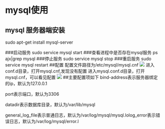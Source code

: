 # mysql使用
## mysql 服务器端安装
sudo apt-get install mysql-server

###启动服务
sudo service mysql start
###查看进程中是否存在mysql服务
ps ajx|grep mysql
###停止服务
sudo service mysql stop
###重启服务
sudo service mysql restart
##配置
配置文件路径为/etc/mysql/mysql.cnf
![](https://i.imgur.com/TEZ0ur9.png)
进入conf.d目录，打开mysql.cnf,发现没有配置
进入mysql.conf.d目录，打开mysql.cnf，可以看见配置
![](https://i.imgur.com/G26b2gL.png)
##主要配置项如下
bind-address表示服务器绑定的ip，默认为127.0.0.1

port表示端⼝，默认为3306

datadir表示数据库⽬录，默认为/var/lib/mysql

general_log_file表示普通⽇志，默认为/var/log/mysql/mysql.lolog_error表示错误⽇志，默认为/var/log/mysql/error.l

